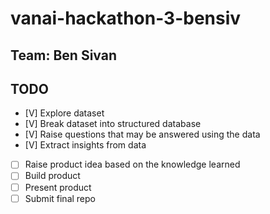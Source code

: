 # vanai-hackathon-3-bensiv

## Team: Ben Sivan

## TODO

- [V] Explore dataset  
- [V] Break dataset into structured database  
- [V] Raise questions that may be answered using the data  
- [V] Extract insights from data  
- [ ] Raise product idea based on the knowledge learned  
- [ ] Build product  
- [ ] Present product  
- [ ] Submit final repo  
